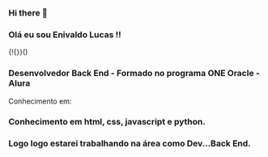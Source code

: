 ### Hi there 👋

<!--
**enivaldo20/enivaldo20** is a ✨ _special_ ✨ repository because its `README.md` (this file) appears on your GitHub profile.

Here are some ideas to get you started:

- 🔭 I’m currently working on ...
- 🌱 I’m currently learning ...
- 👯 I’m looking to collaborate on ...
- 🤔 I’m looking for help with ...
- 💬 Ask me about ...
- 📫 How to reach me: ...
- 😄 Pronouns: ...
- ⚡ Fun fact: ...
-->
### Olá eu sou Enivaldo Lucas !!
{!{}}()
### Desenvolvedor Back End - Formado no programa ONE Oracle - Alura
Conhecimento em: 


### Conhecimento em html, css, javascript e python.
### Logo logo estarei trabalhando na área como Dev...Back End.
